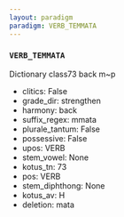 ```yaml
---
layout: paradigm
paradigm: VERB_TEMMATA
---
```

### ` VERB_TEMMATA `

Dictionary class73 back m~p
* clitics: False
* grade_dir: strengthen
* harmony: back
* suffix_regex: mmata
* plurale_tantum: False
* possessive: False
* upos: VERB
* stem_vowel: None
* kotus_tn: 73
* pos: VERB
* stem_diphthong: None
* kotus_av: H
* deletion: mata
